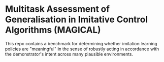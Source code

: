 # Multitask Assessment of Generalisation in Imitative Control Algorithms (MAGICAL)

This repo contains a benchmark for determining whether imitation learning
policies are "meaningful" in the sense of robustly acting in accordance with the
demonstrator's intent across many plausible environments.
